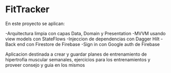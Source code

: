 # FitTracker

En este proyecto se aplican:

-Arquitectura limpia con capas Data, Domain y Presentation
-MVVM usando view models con StateFlows
-Injeccion de dependencias con Dagger Hilt 
-Back end con Firestore de Firebase
-Sign in con Google auth de Firebase

Aplicacion destinada a crear y guardar planes de entrenamiento de hipertrofia muscular semanales,
ejercicios para los entrenamientos y proveer consejo y guia en los mismos
